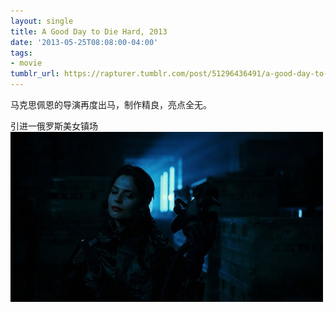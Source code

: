 ```yaml
---
layout: single
title: A Good Day to Die Hard, 2013
date: '2013-05-25T08:08:00-04:00'
tags:
- movie
tumblr_url: https://rapturer.tumblr.com/post/51296436491/a-good-day-to-die-hard-2013
---
```

马克思佩恩的导演再度出马，制作精良，亮点全无。

引进一俄罗斯美女镇场 ![](/assets/img/tumblr_inline_mnjwaos9sv1qz4rgp.jpg)


